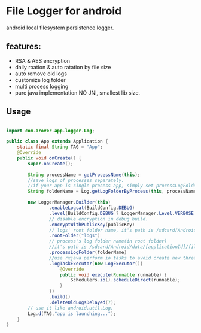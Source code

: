# File Logger for android

android local filesystem persistence logger. 
## features: 
- RSA & AES encryption
- daily roation & auto ratation by file size
- auto remove old logs
- customize log folder
- multi process logging
- pure java implementation NO JNI, smallest lib size.


## Usage

```java

import com.arover.app.logger.Log;

public class App extends Application {
    static final String TAG = "App";
    @Override
    public void onCreate() {
        super.onCreate();
        
        String processName = getProcessName(this);
        //save logs of processes separately.
        //if your app is single process app, simply set processLogFolder as ""
        String folderName = Log.getLogFolderByProcess(this, processName,  "log_demo_");

        new LoggerManager.Builder(this)
                .enableLogcat(BuildConfig.DEBUG)
                .level(BuildConfig.DEBUG ? LoggerManager.Level.VERBOSE : LoggerManager.Level.DEBUG)
                // disable encryption in debug build.
                .encryptWithPublicKey(publicKey)
                // logs' root folder name, it's path is /sdcard/Android/data/[applicationId]/files/logs
                .rootFolder("logs")
                // process's log folder name(in root folder)
                //it's path is /sdcard/Android/data/[applicationId]/files/logs/log_demo_main/
                .processLogFolder(folderName)
                //use rxjava perform io tasks to avoid create new thread.
                .logTaskExecutor(new LogExecutor(){
                    @Override
                    public void execute(Runnable runnable) {
                        Schedulers.io().scheduleDirect(runnable);
                    }
                })
                .build()
                .deleteOldLogsDelayed(7);
        // use it like android.util.Log.
        Log.d(TAG,"app is launching...");
    }
}
```

